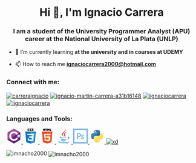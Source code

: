 <h1 align="center">Hi 👋, I'm Ignacio Carrera</h1>
<h3 align="center">I am a student of the University Programmer Analyst (APU) career at the National University of La Plata (UNLP)</h3>

- 🌱 I’m currently learning **at the university and in courses at UDEMY**

- 📫 How to reach me **ignaciocarrera2000@hotmail.com**

<h3 align="left">Connect with me:</h3>
<p align="left">
<a href="https://twitter.com/carreraignacio" target="blank"><img align="center" src="https://raw.githubusercontent.com/rahuldkjain/github-profile-readme-generator/master/src/images/icons/Social/twitter.svg" alt="carreraignacio" height="30" width="40" /></a>
<a href="https://linkedin.com/in/ignacio-martin-carrera-a31b16148" target="blank"><img align="center" src="https://raw.githubusercontent.com/rahuldkjain/github-profile-readme-generator/master/src/images/icons/Social/linked-in-alt.svg" alt="ignacio-martin-carrera-a31b16148" height="30" width="40" /></a>
<a href="https://fb.com/iignaciocarrera" target="blank"><img align="center" src="https://raw.githubusercontent.com/rahuldkjain/github-profile-readme-generator/master/src/images/icons/Social/facebook.svg" alt="iignaciocarrera" height="30" width="40" /></a>
<a href="https://instagram.com/iignaciocarrera" target="blank"><img align="center" src="https://raw.githubusercontent.com/rahuldkjain/github-profile-readme-generator/master/src/images/icons/Social/instagram.svg" alt="iignaciocarrera" height="30" width="40" /></a>
</p>

<h3 align="left">Languages and Tools:</h3>
<p align="left"> <a href="https://www.w3schools.com/cs/" target="_blank" rel="noreferrer"> <img src="https://raw.githubusercontent.com/devicons/devicon/master/icons/csharp/csharp-original.svg" alt="csharp" width="40" height="40"/> </a> <a href="https://www.w3schools.com/css/" target="_blank" rel="noreferrer"> <img src="https://raw.githubusercontent.com/devicons/devicon/master/icons/css3/css3-original-wordmark.svg" alt="css3" width="40" height="40"/> </a> <a href="https://www.w3.org/html/" target="_blank" rel="noreferrer"> <img src="https://raw.githubusercontent.com/devicons/devicon/master/icons/html5/html5-original-wordmark.svg" alt="html5" width="40" height="40"/> </a> <a href="https://www.java.com" target="_blank" rel="noreferrer"> <img src="https://raw.githubusercontent.com/devicons/devicon/master/icons/java/java-original.svg" alt="java" width="40" height="40"/> </a> <a href="https://www.photoshop.com/en" target="_blank" rel="noreferrer"> <img src="https://raw.githubusercontent.com/devicons/devicon/master/icons/photoshop/photoshop-line.svg" alt="photoshop" width="40" height="40"/> </a> <a href="https://www.python.org" target="_blank" rel="noreferrer"> <img src="https://raw.githubusercontent.com/devicons/devicon/master/icons/python/python-original.svg" alt="python" width="40" height="40"/> </a> <a href="https://www.adobe.com/products/xd.html" target="_blank" rel="noreferrer"> <img src="https://cdn.worldvectorlogo.com/logos/adobe-xd.svg" alt="xd" width="40" height="40"/> </a> </p>

<p><img align="left" src="https://github-readme-stats.vercel.app/api/top-langs?username=imnacho2000&show_icons=true&locale=en&layout=compact" alt="imnacho2000" /></p>

<p>&nbsp;<img align="center" src="https://github-readme-stats.vercel.app/api?username=imnacho2000&show_icons=true&locale=en" alt="imnacho2000" /></p>

